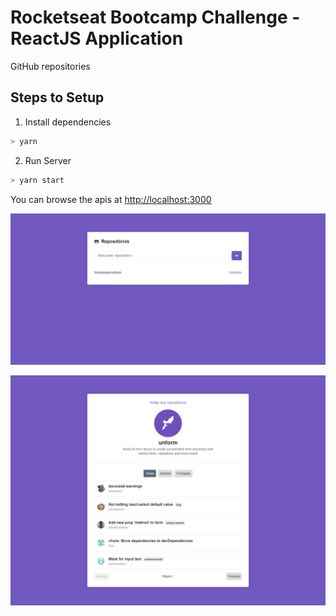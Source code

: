 # Rocketseat Bootcamp Challenge - ReactJS Application

GitHub repositories

## Steps to Setup

1. Install dependencies

```bash
> yarn
```

2. Run Server

```bash
> yarn start
```

You can browse the apis at <http://localhost:3000>

![App Screenshot 01](screenshot01.png)

![App Screenshot 02](screenshot02.png)
